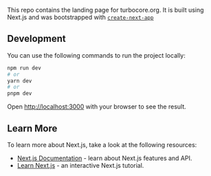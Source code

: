 This repo contains the landing page for turbocore.org. It is built using Next.js and was bootstrapped with [`create-next-app`](https://github.com/vercel/next.js/tree/canary/packages/create-next-app)

## Development

You can use the following commands to run the project locally:

```bash
npm run dev
# or
yarn dev
# or
pnpm dev
```

Open [http://localhost:3000](http://localhost:3000) with your browser to see the result.

## Learn More

To learn more about Next.js, take a look at the following resources:

- [Next.js Documentation](https://nextjs.org/docs) - learn about Next.js features and API.
- [Learn Next.js](https://nextjs.org/learn) - an interactive Next.js tutorial.
